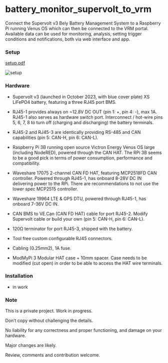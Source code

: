 # battery_monitor_supervolt_to_vrm

Connect the Supervolt v3 Bely Battery Management System to a Raspberry Pi running Venus OS which can then be connected to the VRM portal. Available data can be used for monitoring, analysis, setting trigger conditions and notifications, both via web interface and app.

### Setup

[setup.pdf](https://github.com/user-attachments/files/16105433/setup.pdf)

![setup](https://github.com/koebiii/battery_monitor_supervolt_to_vrm/assets/22169369/851fab3e-e4f3-4a09-9f00-cc1caf64fdca)

### Hardware

- Supervolt v3 (launched in October 2023, with blue cover plate) XS LiFePO4 battery, featuring a three RJ45 port BMS.
- RJ45-1 provides always on ~12.8V DC OUT (pin 1: +, pin 4: -), max 1A. RJ45-1 also serves as hardware switch port. Interconnect / hot-wire pins 5, 6, 7, 8 to turn off (charging and discharging) the battery terminals.
- RJ45-2 and RJ45-3 are identically providing RS-485 and CAN capabilities (pin 5: CAN-H, pin 6: CAN-L).

- Raspberry Pi 3B running open source Victron Energy Venus OS large (including NodeRED), powered through the CAN HAT. The RPi 3B seems to be a good pick in terms of power consumption, performance and compatibility.
- Waveshare 17075 2-channel CAN FD HAT, featuring MCP2518FD CAN controller. Powered through RJ45-1, has onboard 8-28V DC IN delivering power to the RPi. There are recommendations to not use the lower spec MCP2515 controller.
- Waveshare 19964 LTE & GPS DTU, powered through RJ45-1, has onboard 7-36V DC IN.

- CAN BMS to VE.Can (CAN FD HAT) cable for port RJ45-2. Modify Supervolt cable or build your own (pin 5: CAN-H, pin 6: CAN-L).
- 120Ω terminator for port RJ45-3, shipped with the battery.
- Tool free custom configurable RJ45 connectors.
- Cabling (0.25mm2), 1A fuse.
- ModMyPi 3 Modular HAT case + 10mm spacer. Case needs to be modified (cut open) in order to be able to access the HAT wire terminals.

### Installation

- in work

### Note

This is a private project. Work in progress.

Don’t copy without challenging the details.

No liability for any correctness and proper functioning, and damage on your hardware.

Major changes are likely.

Review, comments and contribution welcome.
